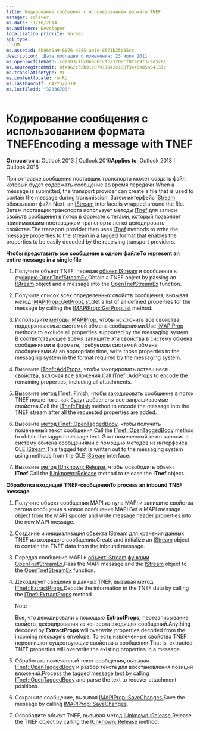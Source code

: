```yaml
---
title: Кодирование сообщения с использованием формата TNEF
manager: soliver
ms.date: 11/16/2014
ms.audience: Developer
localization_priority: Normal
api_type:
- COM
ms.assetid: 6b86d9a9-6876-4885-ae1e-8571b25b85cc
description: 'Дата последнего изменения: 23 июля 2011 г.'
ms.openlocfilehash: cdaa03cfbc0bbd0fcf6a320ecf8fae9f372d5781
ms.sourcegitcommit: 8fe462c32b91c87911942c188f3445e85a54137c
ms.translationtype: MT
ms.contentlocale: ru-RU
ms.lasthandoff: 04/23/2019
ms.locfileid: "32336703"
---
```

# <a name="encoding-a-message-with-tnef"></a><span data-ttu-id="77eb7-103">Кодирование сообщения с использованием формата TNEF</span><span class="sxs-lookup"><span data-stu-id="77eb7-103">Encoding a message with TNEF</span></span>

<span data-ttu-id="77eb7-104">**Относится к**: Outlook 2013 | Outlook 2016</span><span class="sxs-lookup"><span data-stu-id="77eb7-104">**Applies to**: Outlook 2013 | Outlook 2016</span></span> 
  
<span data-ttu-id="77eb7-105">При отправке сообщения поставщик транспорта может создать файл, который будет содержать сообщение во время передачи.</span><span class="sxs-lookup"><span data-stu-id="77eb7-105">When a message is submitted, the transport provider can create a file that is used to contain the message during transmission.</span></span> <span data-ttu-id="77eb7-106">Затем интерфейс [IStream](https://msdn.microsoft.com/library/aa380034%28VS.85%29.aspx) обвязывают файл.</span><span class="sxs-lookup"><span data-stu-id="77eb7-106">Next, an [IStream](https://msdn.microsoft.com/library/aa380034%28VS.85%29.aspx) interface is wrapped around the file.</span></span> <span data-ttu-id="77eb7-107">Затем поставщик транспорта использует методы [ITnef](itnefiunknown.md) для записи свойств сообщения в поток в формате с тегами, который позволяет принимающим поставщикам транспорта легко декодировать свойства.</span><span class="sxs-lookup"><span data-stu-id="77eb7-107">The transport provider then uses [ITnef](itnefiunknown.md) methods to write the message properties to the stream in a tagged format that enables the properties to be easily decoded by the receiving transport providers.</span></span> 
  
<span data-ttu-id="77eb7-108">**Чтобы представить все сообщение в одном файле**</span><span class="sxs-lookup"><span data-stu-id="77eb7-108">**To represent an entire message in a single file**</span></span>
  
1. <span data-ttu-id="77eb7-109">Получите объект TNEF, передав [объект IStream](https://msdn.microsoft.com/library/aa380034%28VS.85%29.aspx) и сообщение в [функцию OpenTnefStreamEx.](opentnefstreamex.md)</span><span class="sxs-lookup"><span data-stu-id="77eb7-109">Obtain a TNEF object by passing an [IStream](https://msdn.microsoft.com/library/aa380034%28VS.85%29.aspx) object and a message into the [OpenTnefStreamEx](opentnefstreamex.md) function.</span></span> 
    
2. <span data-ttu-id="77eb7-110">Получите список всех определенных свойств сообщения, вызывая метод [IMAPIProp::GetPropList.](imapiprop-getproplist.md)</span><span class="sxs-lookup"><span data-stu-id="77eb7-110">Get a list of all defined properties for the message by calling the [IMAPIProp::GetPropList](imapiprop-getproplist.md) method.</span></span> 
    
3. <span data-ttu-id="77eb7-111">Используйте [методы IMAPIProp,](imapipropiunknown.md) чтобы исключить все свойства, поддерживаемые системой обмена сообщениями.</span><span class="sxs-lookup"><span data-stu-id="77eb7-111">Use [IMAPIProp](imapipropiunknown.md) methods to exclude all properties supported by the messaging system.</span></span> <span data-ttu-id="77eb7-112">В соответствующее время запишите эти свойства в систему обмена сообщениями в формате, требуемом системой обмена сообщениями.</span><span class="sxs-lookup"><span data-stu-id="77eb7-112">At an appropriate time, write those properties to the messaging system in the format required by the messaging system.</span></span> 
    
4. <span data-ttu-id="77eb7-113">Вызовите [ITnef::AddProps,](itnef-addprops.md) чтобы закодировать оставшиеся свойства, включая все вложения.</span><span class="sxs-lookup"><span data-stu-id="77eb7-113">Call [ITnef::AddProps](itnef-addprops.md) to encode the remaining properties, including all attachments.</span></span> 
    
5. <span data-ttu-id="77eb7-114">Вызовите [метод ITnef::Finish,](itnef-finish.md) чтобы закодировать сообщение в поток TNEF после того, как будут добавлены все запрашиваемые свойства.</span><span class="sxs-lookup"><span data-stu-id="77eb7-114">Call the [ITnef::Finish](itnef-finish.md) method to encode the message into the TNEF stream after all the requested properties are added.</span></span> 
    
6. <span data-ttu-id="77eb7-115">Вызовите [метод ITnef::OpenTaggedBody,](itnef-opentaggedbody.md) чтобы получить помеченный текст сообщения.</span><span class="sxs-lookup"><span data-stu-id="77eb7-115">Call the [ITnef::OpenTaggedBody](itnef-opentaggedbody.md) method to obtain the tagged message text.</span></span> <span data-ttu-id="77eb7-116">Этот помеченный текст заносит в систему обмена сообщениями с помощью методов из интерфейса OLE [IStream.](https://msdn.microsoft.com/library/aa380034%28VS.85%29.aspx)</span><span class="sxs-lookup"><span data-stu-id="77eb7-116">This tagged text is written out to the messaging system using methods from the OLE [IStream](https://msdn.microsoft.com/library/aa380034%28VS.85%29.aspx) interface.</span></span> 
    
7. <span data-ttu-id="77eb7-117">Вызовите [метод IUnknown::Release,](https://msdn.microsoft.com/library/ms682317%28VS.85%29.aspx) чтобы освободить объект **ITnef.**</span><span class="sxs-lookup"><span data-stu-id="77eb7-117">Call the [IUnknown::Release](https://msdn.microsoft.com/library/ms682317%28VS.85%29.aspx) method to release the **ITnef** object.</span></span> 
    
<span data-ttu-id="77eb7-118">**Обработка входящий TNEF-сообщения**</span><span class="sxs-lookup"><span data-stu-id="77eb7-118">**To process an inbound TNEF message**</span></span>
  
1. <span data-ttu-id="77eb7-119">Получите объект сообщения MAPI из пула MAPI и запишите свойства загона сообщения в новое сообщение MAPI.</span><span class="sxs-lookup"><span data-stu-id="77eb7-119">Get a MAPI message object from the MAPI spooler and write message header properties into the new MAPI message.</span></span>
    
2. <span data-ttu-id="77eb7-120">Создание и инициализация [объекта IStream](https://msdn.microsoft.com/library/aa380034%28VS.85%29.aspx) для хранения данных TNEF из входящего сообщения.</span><span class="sxs-lookup"><span data-stu-id="77eb7-120">Create and initialize an [IStream](https://msdn.microsoft.com/library/aa380034%28VS.85%29.aspx) object to contain the TNEF data from the inbound message.</span></span> 
    
3. <span data-ttu-id="77eb7-121">Передав сообщение MAPI и [объект IStream](https://msdn.microsoft.com/library/aa380034%28VS.85%29.aspx) [функции OpenTnefStreamEx.](opentnefstreamex.md)</span><span class="sxs-lookup"><span data-stu-id="77eb7-121">Pass the MAPI message and the [IStream](https://msdn.microsoft.com/library/aa380034%28VS.85%29.aspx) object to the [OpenTnefStreamEx](opentnefstreamex.md) function.</span></span> 
    
4. <span data-ttu-id="77eb7-122">Декодирует сведения в данных TNEF, вызывая метод [ITnef::ExtractProps.](itnef-extractprops.md)</span><span class="sxs-lookup"><span data-stu-id="77eb7-122">Decode the information in the TNEF data by calling the [ITnef::ExtractProps](itnef-extractprops.md) method.</span></span> 
    
   > [!NOTE]
   > <span data-ttu-id="77eb7-123">Все, что декодировали с помощью **ExtractProps,** перезаписывание свойств, декодирования из конверта входящих сообщений.</span><span class="sxs-lookup"><span data-stu-id="77eb7-123">Anything decoded by **ExtractProps** will overwrite properties decoded from the incoming message's envelope.</span></span> <span data-ttu-id="77eb7-124">То есть извлеченные свойства TNEF переопишют существующие свойства в сообщении.</span><span class="sxs-lookup"><span data-stu-id="77eb7-124">That is, extracted TNEF properties will overwrite the existing properties in a message.</span></span> 
  
5. <span data-ttu-id="77eb7-125">Обработать помеченный текст сообщения, вызывая [ITnef::OpenTaggedBody](itnef-opentaggedbody.md) и разбор текста для восстановления позиций вложений.</span><span class="sxs-lookup"><span data-stu-id="77eb7-125">Process the tagged message text by calling [ITnef::OpenTaggedBody](itnef-opentaggedbody.md) and parse the text to recover attachment positions.</span></span> 
    
6. <span data-ttu-id="77eb7-126">Сохраните сообщение, вызывая [IMAPIProp::SaveChanges.](imapiprop-savechanges.md)</span><span class="sxs-lookup"><span data-stu-id="77eb7-126">Save the message by calling [IMAPIProp::SaveChanges](imapiprop-savechanges.md).</span></span>
    
7. <span data-ttu-id="77eb7-127">Освободите объект TNEF, вызывая метод [IUnknown::Release.](https://msdn.microsoft.com/library/ms682317%28VS.85%29.aspx)</span><span class="sxs-lookup"><span data-stu-id="77eb7-127">Release the TNEF object by calling the [IUnknown::Release](https://msdn.microsoft.com/library/ms682317%28VS.85%29.aspx) method.</span></span> 
    


